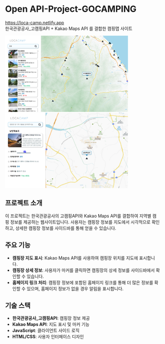 # Open API-Project-GOCAMPING
https://loca-camp.netlify.app  
한국관광공사_고캠핑API + Kakao Maps API 를 결합한 캠핑맵 사이트

<img src="img/siteImage.png" alt="Small Image" width="400" height="auto"> <img src="img/siteImage2.png" alt="Small Image" width="400" height="auto">

## 프로젝트 소개

이 프로젝트는 한국관광공사의 고캠핑API와 Kakao Maps API를 결합하여 지역별 캠핑 정보를 제공하는 웹사이트입니다. 사용자는 캠핑장 정보를 지도에서 시각적으로 확인하고, 상세한 캠핑장 정보를 사이드바를 통해 얻을 수 있습니다.

## 주요 기능

- **캠핑장 지도 표시**: Kakao Maps API를 사용하여 캠핑장 위치를 지도에 표시합니다.
- **캠핑장 상세 정보**: 사용자가 마커를 클릭하면 캠핑장의 상세 정보를 사이드바에서 확인할 수 있습니다.
- **홈페이지 링크 처리**: 캠핑장 정보에 포함된 홈페이지 링크를 통해 더 많은 정보를 확인할 수 있으며, 홈페이지 정보가 없을 경우 알림을 표시합니다.

## 기술 스택

- **한국관광공사_고캠핑API**: 캠핑장 정보 제공
- **Kakao Maps API**: 지도 표시 및 마커 기능
- **JavaScript**: 클라이언트 사이드 로직
- **HTML/CSS**: 사용자 인터페이스 디자인


